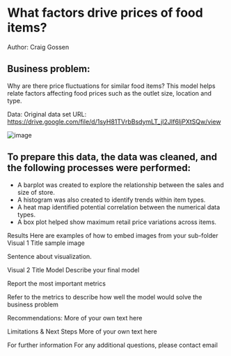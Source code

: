 # What factors drive prices of food items?
Author: Craig Gossen

## **Business problem:**
Why are there price fluctuations for similar food items? This model helps relate factors affecting food prices such as the outlet size, location and type. 

Data:
Original data set URL: https://drive.google.com/file/d/1syH81TVrbBsdymLT_jl2JIf6IjPXtSQw/view

![image](https://user-images.githubusercontent.com/114834926/202576796-9bb9f079-2a80-42e0-848b-7e008ffc0adc.png)

## To prepare this data, the data was cleaned, and the following processes were performed:
- A barplot was created to explore the relationship between the sales and size of store. 
- A histogram was also created to identify trends within item types. 
- A heat map identified potential correlation between the numerical data types. 
- A box plot helped show maximum retail price variations across items. 




Results
Here are examples of how to embed images from your sub-folder
Visual 1 Title
sample image

Sentence about visualization.

Visual 2 Title
Model
Describe your final model

Report the most important metrics

Refer to the metrics to describe how well the model would solve the business problem

Recommendations:
More of your own text here

Limitations & Next Steps
More of your own text here

For further information
For any additional questions, please contact email
